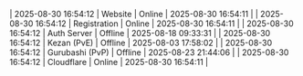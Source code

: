 | 2025-08-30 16:54:12 | Website | Online | 2025-08-30 16:54:11 |
| 2025-08-30 16:54:12 | Registration | Online | 2025-08-30 16:54:11 |
| 2025-08-30 16:54:12 | Auth Server | Offline | 2025-08-18 09:33:31 |
| 2025-08-30 16:54:12 | Kezan (PvE) | Offline | 2025-08-03 17:58:02 |
| 2025-08-30 16:54:12 | Gurubashi (PvP) | Offline | 2025-08-23 21:44:06 |
| 2025-08-30 16:54:12 | Cloudflare | Online | 2025-08-30 16:54:11 |
